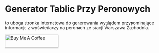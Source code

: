 # Generator Tablic Przy Peronowych

to uboga stronka internetowa do generowania wyglądem przypominające informacje z wyświetlaczy na peronach ze stacji Warszawa Zachodnia.

<a href="https://www.buymeacoffee.com/jatar" target="_blank"><img src="https://www.buymeacoffee.com/assets/img/custom_images/orange_img.png" alt="Buy Me A Coffee" style="height: 41px !important;width: 174px !important;box-shadow: 0px 3px 2px 0px rgba(190, 190, 190, 0.5) !important;-webkit-box-shadow: 0px 3px 2px 0px rgba(190, 190, 190, 0.5) !important;" ></a>
